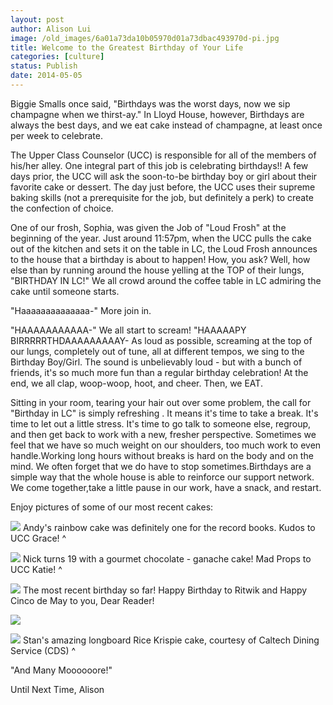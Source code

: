 ```yaml
---
layout: post
author: Alison Lui
image: /old_images/6a01a73da10b05970d01a73dbac493970d-pi.jpg
title: Welcome to the Greatest Birthday of Your Life 
categories: [culture]
status: Publish
date: 2014-05-05
---
```


Biggie Smalls once said, "Birthdays was the worst days, now we sip champagne when we thirst-ay."
In Lloyd House, however, Birthdays are always the best days, and we eat cake instead of champagne, at least once per week to celebrate.

The Upper Class Counselor (UCC) is responsible for all of the members of his/her alley. One integral part of this job is celebrating birthdays!! A few days prior, the UCC will ask the soon-to-be birthday boy or girl about their favorite cake or dessert. The day just before, the UCC uses their supreme baking skills (not a prerequisite for the job, but definitely a perk) to create the confection of choice.

One of our frosh, Sophia, was given the Job of "Loud Frosh" at the beginning of the year. Just around 11:57pm, when the UCC pulls the cake out of the kitchen and sets it on the table in LC, the Loud Frosh announces to the house that a birthday is about to happen! How, you ask? Well, how else than by running around the house yelling at the TOP of their lungs, "BIRTHDAY IN LC!"
We all crowd around the coffee table in LC admiring the cake until someone starts.

"Haaaaaaaaaaaaaa-"
More join in.

"HAAAAAAAAAAA-"
We all start to scream!
"HAAAAAPY BIRRRRRTHDAAAAAAAAAY-
As loud as possible, screaming at the top of our lungs, completely out of tune, all at different tempos, we sing to the Birthday Boy/Girl. The sound is unbelievably loud - but with a bunch of friends, it's so much more fun than a regular birthday celebration! At the end, we all clap, woop-woop, hoot, and cheer. Then, we EAT.

Sitting in your room, tearing your hair out over some problem, the call for "Birthday in LC" is simply refreshing . It means it's time to take a break. It's time to let out a little stress. It's time to go talk to someone else, regroup, and then get back to work with a new, fresher perspective. Sometimes we feel that we have so much weight on our shoulders, too much work to even handle.Working long hours without breaks is hard on the body and on the mind. We often forget that we do have to stop sometimes.Birthdays are a simple way that the whole house is able to reinforce our support network. We come together,take a little pause in our work, have a snack, and restart.

Enjoy pictures of some of our most recent cakes:

![](/old_images/6a01a73da10b05970d01a3fcffeac7970b-pi.jpg)
Andy's rainbow cake was definitely one for the record books. Kudos to UCC Grace! ^

![](/old_images/6a01a73da10b05970d01a73dbac430970d-pi.jpg)
Nick turns 19 with a gourmet chocolate - ganache cake! Mad Props to UCC Katie! ^


![](/old_images/caltech_as_it_happens/6a0105349b8251970b01a3fd0122ff970b.jpg)
The most recent birthday so far! Happy Birthday to Ritwik and Happy Cinco de May to you, Dear Reader!

![](/old_images/caltech_as_it_happens/6a0105349b8251970b01a73dbac377970d.jpg)

![](/old_images/6a01a73da10b05970d01a73dbac447970d-pi.jpg)
Stan's amazing longboard Rice Krispie cake, courtesy of Caltech Dining Service (CDS) ^

"And Many Moooooore!"

Until Next Time,
Alison

